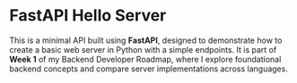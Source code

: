 # FastAPI Hello Server

This is a minimal API built using **FastAPI**, designed to demonstrate how to create a basic web server in Python with a simple endpoints. It is part of **Week 1** of my Backend Developer Roadmap, where I explore foundational backend concepts and compare server implementations across languages.


